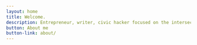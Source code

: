 ```yaml
---
layout: home
title: Welcome.
description: Entrepreneur, writer, civic hacker focused on the intersection of democracy and technology.
button: About me
button-link: about/
---
```

